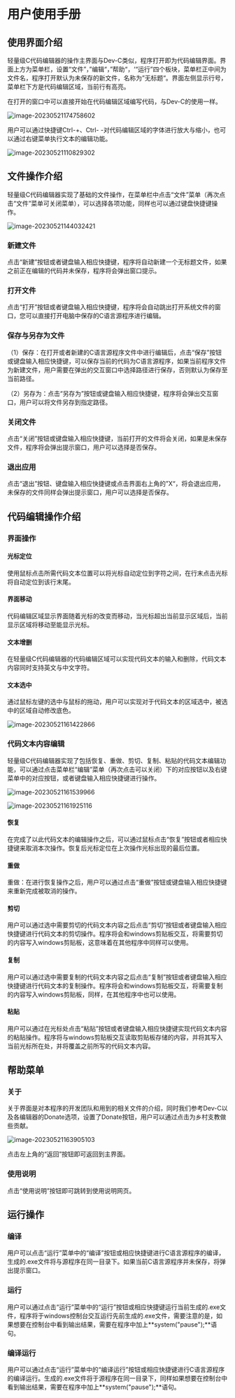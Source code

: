 # 用户使用手册

## 使用界面介绍

轻量级C代码编辑器的操作主界面与Dev-C类似，程序打开即为代码编辑界面。界面上方为菜单栏，设置“文件”，”编辑“，”帮助“，‘“运行”四个板块，菜单栏正中间为文件名，程序打开默认为未保存的新文件，名称为”无标题“。界面左侧显示行号，菜单栏下方是代码编辑区域，当前行有高亮。



在打开的窗口中可以直接开始在代码编辑区域编写代码，与Dev-C的使用一样。

![image-20230521174758602](image/image-20230521174758602.png)

用户可以通过快捷键Ctrl-+、Ctrl- -对代码编辑区域的字体进行放大与缩小，也可以通过右键菜单执行文本的编辑功能。

![image-20230521110829302](image/image-20230521110829302.png)

## 文件操作介绍

 轻量级C代码编辑器实现了基础的文件操作，在菜单栏中点击“文件”菜单（再次点击“文件”菜单可关闭菜单），可以选择各项功能，同样也可以通过键盘快捷键操作。

![image-20230521144032421](image/image-20230521144032421.png)

### 新建文件

点击“新建”按钮或者键盘输入相应快捷键，程序将自动新建一个无标题文件，如果之前正在编辑的代码并未保存，程序将会弹出窗口提示。

### 打开文件

点击“打开”按钮或者键盘输入相应快捷键，程序将会自动跳出打开系统文件的窗口，您可以直接打开电脑中保存的C语言源程序进行编辑。

### 保存与另存为文件

（1）保存：在打开或者新建的C语言源程序文件中进行编辑后，点击“保存”按钮或键盘输入相应快捷键，可以保存当前的代码为C语言源程序，如果当前程序文件为新建文件，用户需要在弹出的交互窗口中选择路径进行保存，否则默认为保存至当前路径。

（2）另存为：点击“另存为”按钮或键盘输入相应快捷键，程序将会弹出交互窗口，用户可以将文件另存到指定路径。

### 关闭文件

点击“关闭”按钮或键盘输入相应快捷键，当前打开的文件将会关闭，如果是未保存文件，程序将会弹出提示窗口，用户可以选择是否保存。

### 退出应用

点击“退出”按钮、键盘输入相应快捷键或点击界面右上角的”X“，将会退出应用，未保存的文件同样会弹出提示窗口，用户可以选择是否保存。

## 代码编辑操作介绍

### 界面操作

#### 光标定位

使用鼠标点击所需代码文本位置可以将光标自动定位到字符之间，在行末点击光标将自动定位到该行末尾。

#### 界面移动

代码编辑区域显示界面随着光标的改变而移动，当光标超出当前显示区域后，当前显示区域将移动至能显示光标。

#### 文本增删

在轻量级C代码编辑器的代码编辑区域可以实现代码文本的输入和删除，代码文本内容同时支持英文与中文字符。

#### 文本选中

通过鼠标左键的选中与鼠标的拖动，用户可以实现对于代码文本的区域选中，被选中的区域自动修改底色。

![image-20230521161422866](image/image-20230521161422866.png)

### 代码文本内容编辑

轻量级C代码编辑器实现了包括恢复、重做、剪切、复制、粘贴的代码文本编辑功能，可以通过点击菜单栏“编辑”菜单（再次点击可以关闭）下的对应按钮以及右键菜单中的对应按钮，或者键盘输入相应快捷键进行操作。

![image-20230521161539966](image/image-20230521161539966.png)

![image-20230521161925116](image/image-20230521161925116.png)

#### 恢复

在完成了以此代码文本的编辑操作之后，可以通过鼠标点击“恢复”按钮或者相应快捷键来取消本次操作。恢复后光标定位在上次操作光标出现的最后位置。

#### 重做

重做：在进行恢复操作之后，用户可以通过点击“重做”按钮或键盘输入相应快捷键来重新完成被取消的操作。

#### 剪切

用户可以通过选中需要剪切的代码文本内容之后点击“剪切”按钮或者键盘输入相应快捷键进行代码文本的剪切操作。程序将会和windows剪贴板交互，将需要剪切的内容写入windows剪贴板，这意味着在其他程序中同样可以使用。

#### 复制

用户可以通过选中需要复制的代码文本内容之后点击“复制”按钮或者键盘输入相应快捷键进行代码文本的复制操作。程序将会和windows剪贴板交互，将需要复制的内容写入windows剪贴板，同样，在其他程序中也可以使用。

#### 粘贴

用户可以通过在光标处点击“粘贴”按钮或者键盘输入相应快捷键实现代码文本内容的粘贴操作。程序将与windows剪贴板交互读取剪贴板存储的内容，并将其写入当前光标所在处，并将覆盖之前所写的代码文本内容。

## 帮助菜单

### 关于

关于界面是对本程序的开发团队和用到的相关文件的介绍，同时我们参考Dev-C以及各编辑器的Donate选项，设置了Donate按钮，用户可以通过点击为乡村支教做些贡献。

![image-20230521163905103](image/image-20230521163905103.png)



点击左上角的“返回”按钮即可返回到主界面。

### 使用说明

点击“使用说明”按钮即可跳转到使用说明网页。

## 运行操作

### 编译

用户可以点击“运行”菜单中的“编译”按钮或相应快捷键进行C语言源程序的编译，生成的.exe文件将与源程序在同一目录下。如果当前C语言源程序并未保存，将弹出提示窗口。

### 运行

用户可以通过点击“运行”菜单中的“运行”按钮或相应快捷键运行当前生成的.exe文件，程序将于windows控制台交互运行先前生成的.exe文件，需要注意的是，如果想要在控制台中看到输出结果，需要在程序中加上**system("pause");**语句。

### 编译运行

用户可以通过点击“运行”菜单中的“编译运行”按钮或相应快捷键进行C语言源程序的编译运行。生成的.exe文件将于源程序在同一目录下，同样如果想要在控制台中看到输出结果，需要在程序中加上**system("pause");**语句。
